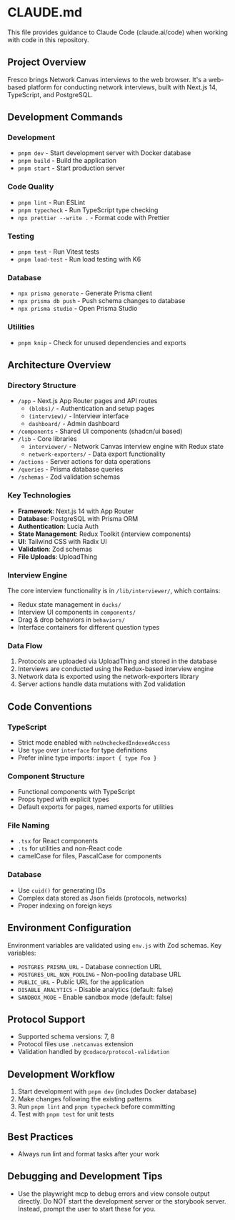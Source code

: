 # CLAUDE.md

This file provides guidance to Claude Code (claude.ai/code) when working with code in this repository.

## Project Overview

Fresco brings Network Canvas interviews to the web browser. It's a web-based platform for conducting network interviews, built with Next.js 14, TypeScript, and PostgreSQL.

## Development Commands

### Development

- `pnpm dev` - Start development server with Docker database
- `pnpm build` - Build the application
- `pnpm start` - Start production server

### Code Quality

- `pnpm lint` - Run ESLint
- `pnpm typecheck` - Run TypeScript type checking
- `npx prettier --write .` - Format code with Prettier

### Testing

- `pnpm test` - Run Vitest tests
- `pnpm load-test` - Run load testing with K6

### Database

- `npx prisma generate` - Generate Prisma client
- `npx prisma db push` - Push schema changes to database
- `npx prisma studio` - Open Prisma Studio

### Utilities

- `pnpm knip` - Check for unused dependencies and exports

## Architecture Overview

### Directory Structure

- `/app` - Next.js App Router pages and API routes
  - `(blobs)/` - Authentication and setup pages
  - `(interview)/` - Interview interface
  - `dashboard/` - Admin dashboard
- `/components` - Shared UI components (shadcn/ui based)
- `/lib` - Core libraries
  - `interviewer/` - Network Canvas interview engine with Redux state
  - `network-exporters/` - Data export functionality
- `/actions` - Server actions for data operations
- `/queries` - Prisma database queries
- `/schemas` - Zod validation schemas

### Key Technologies

- **Framework**: Next.js 14 with App Router
- **Database**: PostgreSQL with Prisma ORM
- **Authentication**: Lucia Auth
- **State Management**: Redux Toolkit (interview components)
- **UI**: Tailwind CSS with Radix UI
- **Validation**: Zod schemas
- **File Uploads**: UploadThing

### Interview Engine

The core interview functionality is in `/lib/interviewer/`, which contains:

- Redux state management in `ducks/`
- Interview UI components in `components/`
- Drag & drop behaviors in `behaviors/`
- Interface containers for different question types

### Data Flow

1. Protocols are uploaded via UploadThing and stored in the database
2. Interviews are conducted using the Redux-based interview engine
3. Network data is exported using the network-exporters library
4. Server actions handle data mutations with Zod validation

## Code Conventions

### TypeScript

- Strict mode enabled with `noUncheckedIndexedAccess`
- Use `type` over `interface` for type definitions
- Prefer inline type imports: `import { type Foo }`

### Component Structure

- Functional components with TypeScript
- Props typed with explicit types
- Default exports for pages, named exports for utilities

### File Naming

- `.tsx` for React components
- `.ts` for utilities and non-React code
- camelCase for files, PascalCase for components

### Database

- Use `cuid()` for generating IDs
- Complex data stored as Json fields (protocols, networks)
- Proper indexing on foreign keys

## Environment Configuration

Environment variables are validated using `env.js` with Zod schemas. Key variables:

- `POSTGRES_PRISMA_URL` - Database connection URL
- `POSTGRES_URL_NON_POOLING` - Non-pooling database URL
- `PUBLIC_URL` - Public URL for the application
- `DISABLE_ANALYTICS` - Disable analytics (default: false)
- `SANDBOX_MODE` - Enable sandbox mode (default: false)

## Protocol Support

- Supported schema versions: 7, 8
- Protocol files use `.netcanvas` extension
- Validation handled by `@codaco/protocol-validation`

## Development Workflow

1. Start development with `pnpm dev` (includes Docker database)
2. Make changes following the existing patterns
3. Run `pnpm lint` and `pnpm typecheck` before committing
4. Test with `pnpm test` for unit tests

## Best Practices

- Always run lint and format tasks after your work

## Debugging and Development Tips

- Use the playwright mcp to debug errors and view console output directly. Do NOT start the development server or the storybook server. Instead, prompt the user to start these for you.

